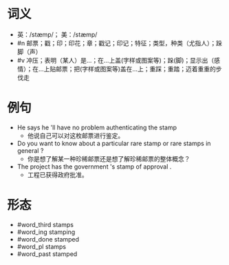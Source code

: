# 词义
- 英：/stæmp/； 美：/stæmp/
- #n 邮票；戳；印；印花；章；戳记；印记；特征；类型，种类（尤指人）；跺脚（声）
- #v 冲压；表明（某人）是…；在…上盖(字样或图案等)；跺(脚)；显示出（感情）；在…上贴邮票；把(字样或图案等)盖在…上；重踩；重踏；迈着重重的步伐走
# 例句
- He says he 'll have no problem authenticating the stamp
	- 他说自己可以对这枚邮票进行鉴定。
- Do you want to know about a particular rare stamp or rare stamps in general ?
	- 你是想了解某一种珍稀邮票还是想了解珍稀邮票的整体概念？
- The project has the government 's stamp of approval .
	- 工程已获得政府批准。
# 形态
- #word_third stamps
- #word_ing stamping
- #word_done stamped
- #word_pl stamps
- #word_past stamped
